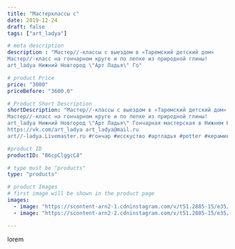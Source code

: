 ```yaml
---
title: "Мастерклассы с"
date: 2019-12-24
draft: false
tags: ["art_ladya"]

# meta description
description : "Мастер//-классы с выездом в «Таремский детский дом»
Мастер//-класс на гончарном круге и по лепке из природной глины! 
art_ladya Нижний Новгород \"Арт Ладья\" Го"

# product Price
price: "3000"
priceBefore: "3600.0"

# Product Short Description
shortDescription: "Мастер//-классы с выездом в «Таремский детский дом»
Мастер//-класс на гончарном круге и по лепке из природной глины! 
art_ladya Нижний Новгород \"Арт Ладья\" Гончарная мастерская в Нижнем Новгороде. Изготовление керамики и мастер//-классы по обучению. 
https://vk.com/art_ladya art_ladya@mail.ru 
art//-ladya.Livemaster.ru #гончар #исскуство #артладья #potter #керамикадляинтерьера #керамикаручнаяработа #гончарнаямастерская #детскийдом #handmade #посудаизглины #керамика #гончарнаяпосуда #эксклюзивнаякерамика #dishes #decor #ceramicar #nntoday #claygoods #фестиваль #earthenware #ceramic #design #artladya #мастеркласс #нижнийновгород #ceramicart #обучение #гончарныйкруг #clay #авторскаякерамика"

#product ID
productID: "B6cpClggcC4"

# type must be "products"
type: "products"

# product Images
# first image will be shown in the product page
images:
  - image: "https://scontent-arn2-1.cdninstagram.com/v/t51.2885-15/e35/76888735_822397884875589_2846326388799053687_n.jpg?se=8&tp=1&_nc_ht=scontent-arn2-1.cdninstagram.com&_nc_cat=109&_nc_ohc=fdikANSLL5kAX_CCWjl&ccb=7-4&oh=aa78f302f8df66ddc4978de28963a75b&oe=608658C3&_nc_sid=83d603&ig_cache_key=MjIwNTgxODQxMjI1NTY0NDYxNA%3D%3D.2-ccb7-4"
  - image: "https://scontent-arn2-2.cdninstagram.com/v/t51.2885-15/e35/79351173_107394560664644_5450404345884102891_n.jpg?se=8&tp=1&_nc_ht=scontent-arn2-2.cdninstagram.com&_nc_cat=108&_nc_ohc=MMwZCxCBifEAX-Mhh9o&ccb=7-4&oh=8e228c22d09cba1a1dd7bfd8e52f54ac&oe=60839573&_nc_sid=83d603&ig_cache_key=MjIwNTgxODQxMjI0NzExODA4Mw%3D%3D.2-ccb7-4"

---
```

lorem
